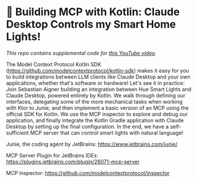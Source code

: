 # 🎥 Building MCP with Kotlin: Claude Desktop Controls my Smart Home Lights!

_This repo contains supplemental code for [this YouTube video](https://youtu.be/jwevCa96Z4Q)._

The Model Context Protocol Kotlin SDK (https://github.com/modelcontextprotocol/kotlin-sdk) makes it easy for you to build integrations between LLM clients like Claude Desktop and your own applications, whether that's software or hardware! Let's see it in practice: Join Sebastian Aigner building an integration between Hue Smart Lights and Claude Desktop, powered entirely by Kotlin. We walk through defining our interfaces, delegating some of the more mechanical tasks when working with Ktor to Junie, and then implement a basic version of an MCP using the official SDK for Kotlin. We use the MCP inspector to explore and debug our application, and finally integrate the Kotlin Gradle application with Claude Desktop by setting up the final configuration. In the end, we have a self-sufficient MCP server that can control smart lights with natural language!

Junie, the coding agent by JetBrains: https://www.jetbrains.com/junie/

MCP Server Plugin for JetBrains IDEs: https://plugins.jetbrains.com/plugin/26071-mcp-server

MCP inspector: https://github.com/modelcontextprotocol/inspector

